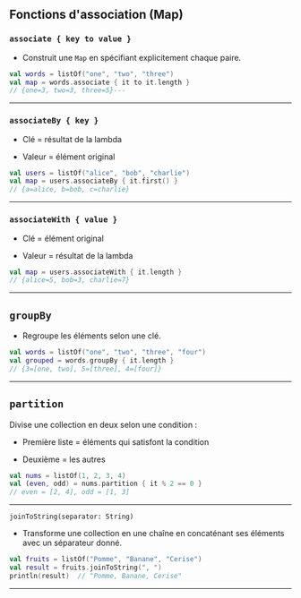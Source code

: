 ## Fonctions d'association (Map)

### `associate { key to value }`

- Construit une `Map` en spécifiant explicitement chaque paire.

```kotlin
val words = listOf("one", "two", "three")
val map = words.associate { it to it.length }
// {one=3, two=3, three=5}---
```

---

### `associateBy { key }`

- Clé = résultat de la lambda

- Valeur = élément original

```kotlin
val users = listOf("alice", "bob", "charlie")
val map = users.associateBy { it.first() }
// {a=alice, b=bob, c=charlie}
```

---

### `associateWith { value }`

- Clé = élément original

- Valeur = résultat de la lambda

```kotlin
val map = users.associateWith { it.length }
// {alice=5, bob=3, charlie=7}
```

---

## `groupBy`

- Regroupe les éléments selon une clé.

```kotlin
val words = listOf("one", "two", "three", "four")
val grouped = words.groupBy { it.length }
// {3=[one, two], 5=[three], 4=[four]}
```

---

## `partition`

Divise une collection en deux selon une condition :

- Première liste = éléments qui satisfont la condition

- Deuxième = les autres

```kotlin
val nums = listOf(1, 2, 3, 4)
val (even, odd) = nums.partition { it % 2 == 0 }
// even = [2, 4], odd = [1, 3]
```

---

`joinToString(separator: String)`  

- Transforme une collection en une chaîne en concaténant ses éléments avec un séparateur donné.

```kotlin
val fruits = listOf("Pomme", "Banane", "Cerise")
val result = fruits.joinToString(", ")
println(result)  // "Pomme, Banane, Cerise"
```

---
